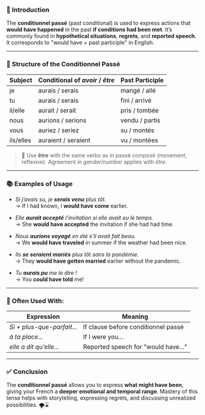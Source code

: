 
### 🎯 Introduction

The **conditionnel passé** (past conditional) is used to express actions that **would have happened** in the past **if conditions had been met**. It’s commonly found in **hypothetical situations**, **regrets**, and **reported speech**. It corresponds to "would have + past participle" in English.

---

### 🔧 Structure of the Conditionnel Passé

|Subject|Conditional of _avoir_ / _être_|Past Participle|
|---|---|---|
|je|aurais / serais|mangé / allé|
|tu|aurais / serais|fini / arrivé|
|il/elle|aurait / serait|pris / tombée|
|nous|aurions / serions|vendu / partis|
|vous|auriez / seriez|su / montés|
|ils/elles|auraient / seraient|vu / montées|

> 🧠 Use **être** with the same verbs as in passé composé (movement, reflexive). Agreement in gender/number applies with _être_.

---

### 📚 Examples of Usage

- _Si j’avais su, je **serais venu** plus tôt._  
    → If I had known, I **would have come** earlier.
    
- _Elle **aurait accepté** l’invitation si elle avait eu le temps._  
    → She **would have accepted** the invitation if she had had time.
    
- _Nous **aurions voyagé** en été s’il avait fait beau._  
    → We **would have traveled** in summer if the weather had been nice.
    
- _Ils **se seraient mariés** plus tôt sans la pandémie._  
    → They **would have gotten married** earlier without the pandemic.
    
- _Tu **aurais pu** me le dire !_  
    → You **could have told** me!
    

---

### 🔁 Often Used With:

|Expression|Meaning|
|---|---|
|_Si + plus-que-parfait..._|If clause before conditionnel passé|
|_à ta place..._|If I were you...|
|_elle a dit qu’elle..._|Reported speech for "would have..."|

---

### ✅ Conclusion

The **conditionnel passé** allows you to express **what might have been**, giving your French a **deeper emotional and temporal range**. Mastery of this tense helps with storytelling, expressing regrets, and discussing unrealized possibilities. 🌪️⌛